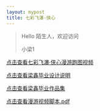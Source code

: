 ```yaml
---
layout: mypost
title: 七彩飞瀑·侠心
---
```


> Hello 陌生人，欢迎访问 
>
> 小梁1
>

[点击查看七彩飞瀑·侠心漫游跑图视频](https://www.bilibili.com/video/BV1RvyZYgEh7/?spm_id_from=333.999.0.0&vd_source=5d9f3b981396e232df75256d1194ecfa)

[点击查看梁鑫毕业设计说明](https://liangx.work/assets/毕业设计说明书-梁鑫.pdf)

[点击查看梁鑫毕业作品集](https://liangx.work/assets/梁鑫作品集.pdf)

 [点击查看漫游视频脚本.pdf](..\assets\视频脚本.pdf) 
